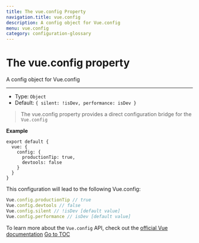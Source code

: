```yaml
---
title: The vue.config Property
navigation.title: vue.config
description: A config object for Vue.config
menu: vue.config
category: configuration-glossary
---
```

# The vue.config property

A config object for Vue.config

---

- Type: `Object`
- Default: `{ silent: !isDev, performance: isDev }`

> The vue.config property provides a direct configuration bridge for the `Vue.config`

**Example**

```js{}[nuxt.config.js]
export default {
  vue: {
    config: {
      productionTip: true,
      devtools: false
    }
  }
}
```

This configuration will lead to the following Vue.config:

```js
Vue.config.productionTip // true
Vue.config.devtools // false
Vue.config.silent // !isDev [default value]
Vue.config.performance // isDev [default value]
```

To learn more about the `Vue.config` API, check out the [official Vue documentation](https://vuejs.org/v2/api/#Global-Config)
<span style='float: footnote;'><a href="../../../../index.html#toc">Go to TOC</a></span>
